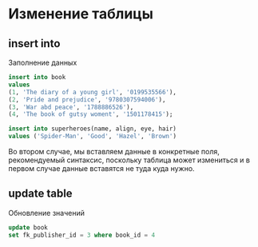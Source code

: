 # Изменение таблицы
## insert into
Заполнение данных
```sql
insert into book
values
(1, 'The diary of a young girl', '0199535566'),
(2, 'Pride and prejudice', '9780307594006'),
(3, 'War abd peace', '1788886526'),
(4, 'The book of gutsy woment', '1501178415');

insert into superheroes(name, align, eye, hair)
values ('Spider-Man', 'Good', 'Hazel', 'Brown')
```

Во втором случае, мы вставляем данные в конкретные поля, рекомендуемый синтаксис, поскольку таблица может измениться и в первом случае данные вставятся не туда куда нужно.

## update table
Обновление значений
```sql
update book
set fk_publisher_id = 3 where book_id = 4
```
